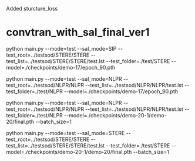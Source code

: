 Added sturcture_loss

# convtran_with_sal_final_ver1
python main.py --mode=test --sal_mode=SIP --test_root=../testsod/STERE/STERE --test_list=../testsod/STERE/STERE/test.lst --test_folder=./test/STERE --model=./checkpoints/demo-17/epoch_90.pth

python main.py --mode=test --sal_mode=NLPR --test_root=../testsod/NLPR/NLPR --test_list=../testsod/NLPR/NLPR/test.lst --test_folder=./test/NLPR --model=./checkpoints/demo-17/epoch_90.pth

python main.py --mode=test --sal_mode=NLPR --test_root=../testsod/NLPR/NLPR --test_list=../testsod/NLPR/NLPR/test.lst --test_folder=./test/NLPR --model=./checkpoints/demo-20-1/demo-20/final.pth --batch_size=1

python main.py --mode=test --sal_mode=STERE --test_root=../testsod/STERE/STERE --test_list=../testsod/STERE/STERE/test.lst --test_folder=./test/STERE --model=./checkpoints/demo-20-1/demo-20/final.pth --batch_size=1
